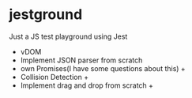 # jestground

Just a JS test playground using Jest

- vDOM
- Implement JSON parser from scratch
- own Promises(I have some questions about this) +
- Collision Detection +
- Implement drag and drop from scratch +

